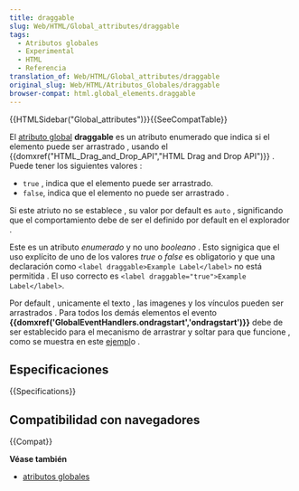 ```yaml
---
title: draggable
slug: Web/HTML/Global_attributes/draggable
tags:
  - Atributos globales
  - Experimental
  - HTML
  - Referencia
translation_of: Web/HTML/Global_attributes/draggable
original_slug: Web/HTML/Atributos_Globales/draggable
browser-compat: html.global_elements.draggable
---
```

{{HTMLSidebar("Global_attributes")}}{{SeeCompatTable}}

El [atributo global](/es/docs/Web/HTML/Atributos_Globales) **draggable** es un atributo enumerado que indica si el elemento puede ser arrastrado , usando el {{domxref("HTML_Drag_and_Drop_API","HTML Drag and Drop API")}} . Puede tener los siguientes valores :

- `true` , indica que el elemento puede ser arrastrado.
- `false`, indica que el elemento no puede ser arrastrado .

Si este atriuto no se establece , su valor por default es `auto` , significando que el comportamiento debe de ser el definido por default en el explorador .

Este es un atributo _enumerado_ y no uno _booleano_ . Esto signigica que el uso explícito de uno de los valores _true_ o _false_ es obligatorio y que una declaración como `<label draggable>Example Label</label>` no está permitida . El uso correcto es `<label draggable="true">Example Label</label>`.

Por default , unicamente el texto , las imagenes y los vínculos pueden ser arrastrados . Para todos los demás elementos el evento **{{domxref('GlobalEventHandlers.ondragstart','ondragstart')}}** debe de ser establecido para el mecanismo de arrastrar y soltar para que funcione , como se muestra en este [ejempl](/es/docs/DragDrop/Drag_Operations)o .

## Especificaciones

{{Specifications}}

## Compatibilidad con navegadores

{{Compat}}

**Véase también**

- [atributos globales](/es/docs/Web/HTML/Atributos_Globales)
